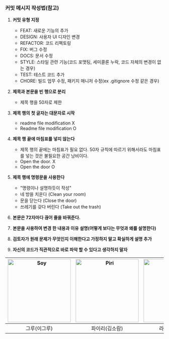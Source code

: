 ### 커밋 메시지 작성법(참고)

1. **커밋 유형 지정**
   - FEAT: 새로운 기능의 추가
   - DESIGN: 사용자 UI 디자인 변경
   - REFACTOR: 코드 리펙토링
   - FIX: 버그 수정
   - DOCS: 문서 수정
   - STYLE: 스타일 관련 기능(코드 포맷팅, 세미콜론 누락, 코드 자체의 변경이 없는 경우)
   - TEST: 테스트 코드 추가
   - CHORE: 빌드 업무 수정, 패키지 매니저 수정(ex .gitignore 수정 같은 경우)

2. **제목과 본문을 빈 행으로 분리**
   - 제목 행을 50자로 제한
     
3. **제목 행의 첫 글자는 대문자로 시작**
   - readme file modification X
   - Readme file modification O

4. **제목 행 끝에 마침표를 넣지 않는다**
   - 제목 행의 끝에는 마침표가 필요 없다. 50자 규칙에 따르기 위해서라도 마침표를 넣는 것은 불필요한 공간 낭비이다.
   - Open the door. X
   - Open the door O

5. **제목 행에 명령문을 사용한다**
   - "명령이나 설명하듯이 작성"
   - 네 방을 치운다 (Clean your room)
   - 문을 닫는다 (Close the door)
   - 쓰레기를 갖다 버린다 (Take out the trash)
6. **본문은 72자마다 끊어 줄을 바꿔준다.**



7. **본문을 사용하여 변경 한 내용과 이유 설명(어떻게 보다는 무엇과 왜를 설명한다)**

8. **검토자가 원래 문제가 무엇인지 이해한다고 가정하지 말고 확실하게 설명 추가**

9. **자신의 코드가 직관적으로 바로 파악 할 수 있다고 생각하지 말자**



|<img width="200" alt="Soy" src="https://github.com/DeveloperAcademy-POSTECH/2024-MC2-M3-Pilltastic/assets/62399318/6c336acb-4c59-4f76-8926-7b1b9d9b5758">|<img width="200" alt="Piri" src="https://github.com/DeveloperAcademy-POSTECH/2024-MC2-M3-Pilltastic/assets/62399318/d390c9ff-e232-457e-8311-fa22d56097f7">|<img width="200" alt="Riley" src="https://github.com/DeveloperAcademy-POSTECH/2024-MC2-M3-Pilltastic/assets/62399318/9c5998c1-0408-48d6-b56e-e97a2568f59d">|<img width="200" alt="Soy" src="https://github.com/DeveloperAcademy-POSTECH/2024-MC2-M3-Pilltastic/assets/62399318/fe727ef1-47d9-4789-a792-84808fe48e6a">|
|:---:|:---:|:---:|:---:|
| 그루(이그루) | 파이리(김소람) | 라일리(이선하) | 소이(이소현) |
